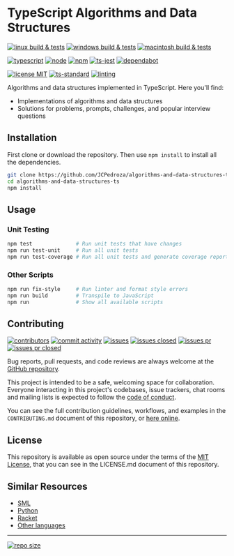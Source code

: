 # TypeScript Algorithms and Data Structures

[![linux build & tests][0]][1]
[![windows build & tests][2]][3]
[![macintosh build & tests][14]][15]

[![typescript][16]][17]
[![node][18]][19]
[![npm][20]][21]
[![ts-jest][10]][11]
[![dependabot][12]][13]

[![license MIT][6]][7]
[![ts-standard][8]][9]
[![linting][4]][5]

Algorithms and data structures implemented in TypeScript. Here you'll find:

- Implementations of algorithms and data structures
- Solutions for problems, prompts, challenges, and popular interview questions

## Installation

First clone or download the repository. Then use `npm install` to install all the
dependencies.

```bash
git clone https://github.com/JCPedroza/algorithms-and-data-structures-ts.git
cd algorithms-and-data-structures-ts
npm install
```

## Usage

### Unit Testing

```bash
npm test              # Run unit tests that have changes
npm run test-unit     # Run all unit tests
npm run test-coverage # Run all unit tests and generate coverage report
```

### Other Scripts

```bash
npm run fix-style     # Run linter and format style errors
npm run build         # Transpile to JavaScript
npm run               # Show all available scripts
```

## Contributing

[![contributors][50]][51] [![commit activity][52]][53] [![issues][54]][55]
[![issues closed][56]][57] [![issues pr][58]][59] [![issues pr closed][60]][61]

Bug reports, pull requests, and code reviews are always welcome at the [GitHub repository][32].

This project is intended to be a safe, welcoming space for collaboration. Everyone
interacting in this project's codebases, issue trackers, chat rooms and mailing lists
is expected to follow the [code of conduct][30].

You can see the full contribution guidelines, workflows, and examples in the
`CONTRIBUTING.md` document of this repository, or [here online][31].

## License

This repository is available as open source under the terms of the
[MIT License][7], that you can see in the LICENSE.md document of
this repository.

## Similar Resources

- [SML][103]
- [Python][101]
- [Racket][104]
- [Other languages][100]

---

[![repo size][94]][95]

[0]: https://github.com/JCPedroza/algorithms-and-data-structures-ts/actions/workflows/linux.yml/badge.svg
[1]: https://github.com/JCPedroza/algorithms-and-data-structures-ts/actions/workflows/linux.yml
[2]: https://github.com/JCPedroza/algorithms-and-data-structures-ts/actions/workflows/windows.yml/badge.svg
[3]: https://github.com/JCPedroza/algorithms-and-data-structures-ts/actions/workflows/windows.yml
[4]: https://github.com/JCPedroza/algorithms-and-data-structures-ts/actions/workflows/lint.yml/badge.svg
[5]: https://github.com/JCPedroza/algorithms-and-data-structures-ts/actions/workflows/lint.yml
[6]: https://badgen.net/github/license/JCPedroza/algorithms-and-data-structures-ts
[7]: https://opensource.org/licenses/MIT
[8]: https://badgen.net/badge/style/ts-standard/blue?icon=typescript
[9]: https://github.com/standard/ts-standard
[10]: https://img.shields.io/badge/-jest-%23C21325?style=for-the-badge&logo=jest&logoColor=white
[10]: https://img.shields.io/badge/test-ts--jest-blue
[11]: https://github.com/kulshekhar/ts-jest
[12]: https://img.shields.io/badge/dependabot-025E8C?style=for-the-badge&logo=dependabot&logoColor=white
[13]: https://github.com/JCPedroza/algorithms-and-data-structures-ts/blob/main/.github/dependabot.yml
[14]: https://github.com/JCPedroza/algorithms-and-data-structures-ts/actions/workflows/macintosh.yml/badge.svg
[15]: https://github.com/JCPedroza/algorithms-and-data-structures-ts/actions/workflows/macintosh.yml
[16]: https://img.shields.io/badge/typescript-%23007ACC.svg?style=for-the-badge&logo=typescript&logoColor=white
[17]: https://github.com/microsoft/TypeScript
[18]: https://img.shields.io/badge/node.js-6DA55F?style=for-the-badge&logo=node.js&logoColor=white
[19]: https://github.com/nodejs/node
[20]: https://img.shields.io/badge/NPM-%23000000.svg?style=for-the-badge&logo=npm&logoColor=white
[21]: https://github.com/npm/cli

[30]: https://github.com/JCPedroza/algorithms-and-data-structures-ts/blob/main/CODE_OF_CONDUCT.md
[31]: https://github.com/JCPedroza/algorithms-and-data-structures-ts/blob/main/CONTRIBUTING.md
[32]: https://github.com/JCPedroza/algorithms-and-data-structures-ts

[50]: https://img.shields.io/github/contributors/JCPedroza/algorithms-and-data-structures-ts
[51]: https://github.com/JCPedroza/algorithms-and-data-structures-ts/graphs/contributors
[52]: https://img.shields.io/github/commit-activity/m/JCPedroza/algorithms-and-data-structures-ts
[53]: https://github.com/JCPedroza/algorithms-and-data-structures-ts/graphs/commit-activity
[54]: https://img.shields.io/github/issues-raw/JCPedroza/algorithms-and-data-structures-ts
[55]: https://github.com/JCPedroza/algorithms-and-data-structures-ts/issues
[56]: https://img.shields.io/github/issues-closed-raw/JCPedroza/algorithms-and-data-structures-ts
[57]: https://github.com/JCPedroza/algorithms-and-data-structures-ts/issues
[58]: https://img.shields.io/github/issues-pr-raw/JCPedroza/algorithms-and-data-structures-ts
[59]: https://github.com/JCPedroza/algorithms-and-data-structures-ts/pulls
[60]: https://img.shields.io/github/issues-pr-closed-raw/JCPedroza/algorithms-and-data-structures-ts
[61]: https://github.com/JCPedroza/algorithms-and-data-structures-ts/pulls

[94]: https://img.shields.io/github/repo-size/jcpedroza/algorithms-and-data-structures-ts
[95]: https://img.shields.io/github/repo-size/jcpedroza/algorithms-and-data-structures-ts

[100]: https://github.com/JCPedroza/algorithms-and-data-structures
[101]: https://github.com/JCPedroza/algorithms-and-data-structures-py
[103]: https://github.com/JCPedroza/algorithms-and-data-structures-sml
[104]: https://github.com/JCPedroza/algorithms-and-data-structures-rkt
